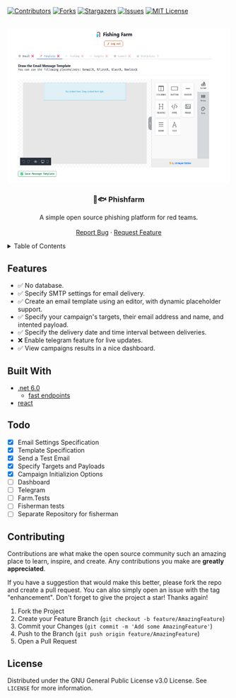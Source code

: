 <div id="top"></div>

<!-- PROJECT SHIELDS -->

[![Contributors][contributors-shield]][contributors-url]
[![Forks][forks-shield]][forks-url]
[![Stargazers][stars-shield]][stars-url]
[![Issues][issues-shield]][issues-url]
[![MIT License][license-shield]][license-url]

<!-- PROJECT LOGO -->
<br />
<div align="center">
  <a href="https://github.com/christoskaltsas/phishfarm">
    <img src=".github/assets/logo.png" alt="Logo" width="650" height="350">
  </a>
  <h3 align="center">🎣🐟 Phishfarm</h3>
  <p align="center">
    A simple open source phishing platform for red teams.
    <br />
    <br />
    <a href="https://github.com/christoskaltsas/phishfarm/issues">Report Bug</a>
    ·
    <a href="https://github.com/christoskaltsas/phishfarm/issues">Request Feature</a>
  </p>
</div>

<!-- TABLE OF CONTENTS -->
<details>
  <summary>Table of Contents</summary>
  <ol>
    <li><a href="#features">Features</a></li>
    <li><a href="#built-with">Built With</a></li>
    <li><a href="#todo">TODO</a></li>
    <li><a href="#contributing">Contributing</a></li>
    <li><a href="#license">License</a></li>
  </ol>
</details>

## Features

- ✅ No database.
- ✅ Specify SMTP settings for email delivery.
- ✅ Create an email template using an editor, with dynamic placeholder support.
- ✅ Specify your campaign's targets, their email address and name, and intented
  payload.
- ✅ Specify the delivery date and time interval between deliveries.
- ❌ Enable telegram feature for live updates.
- ✅ View campaigns results in a nice dashboard.

## Built With

- [.net 6.0](https://dotnet.microsoft.com/en-us/download/dotnet/6.0)
  - [fast endpoints](https://fast-endpoints.com/)
- [react](https://reactjs.org/)

## Todo

- [x] Email Settings Specification
- [x] Template Specification
- [x] Send a Test Email
- [x] Specify Targets and Payloads
- [x] Campaign Initializion Options
- [ ] Dashboard
- [ ] Telegram
- [ ] Farm.Tests
- [ ] Fisherman tests
- [ ] Separate Repository for fisherman

## Contributing

Contributions are what make the open source community such an amazing place to learn, inspire, and create. Any contributions you make are **greatly appreciated**.

If you have a suggestion that would make this better, please fork the repo and create a pull request. You can also simply open an issue with the tag "enhancement".
Don't forget to give the project a star! Thanks again!

1. Fork the Project
2. Create your Feature Branch (`git checkout -b feature/AmazingFeature`)
3. Commit your Changes (`git commit -m 'Add some AmazingFeature'`)
4. Push to the Branch (`git push origin feature/AmazingFeature`)
5. Open a Pull Request

## License

Distributed under the GNU General Public License v3.0 License. See `LICENSE` for more information.

<!-- MARKDOWN LINKS & IMAGES -->
<!-- https://www.markdownguide.org/basic-syntax/#reference-style-links -->

[contributors-shield]: https://img.shields.io/github/contributors/christoskaltsas/phishfarm.svg?style=for-the-badge
[contributors-url]: https://github.com/christoskaltsas/phishfarm/graphs/contributors
[forks-shield]: https://img.shields.io/github/forks/christoskaltsas/phishfarm.svg?style=for-the-badge
[forks-url]: https://github.com/christoskaltsas/phishfarm/network/members
[stars-shield]: https://img.shields.io/github/stars/christoskaltsas/phishfarm.svg?style=for-the-badge
[stars-url]: https://github.com/christoskaltsas/phishfarm/stargazers
[issues-shield]: https://img.shields.io/github/issues/christoskaltsas/phishfarm.svg?style=for-the-badge
[issues-url]: https://github.com/christoskaltsas/phishfarm/issues
[license-shield]: https://img.shields.io/github/license/christoskaltsas/phishfarm.svg?style=for-the-badge
[license-url]: https://github.com/christoskaltsas/phishfarm/blob/master/LICENSE
[product-screenshot]: images/screenshot.png
